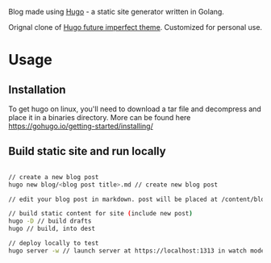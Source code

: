 Blog made using [Hugo](https://gohugo.io/) - a static site generator written in Golang.

Orignal clone of [Hugo future imperfect theme](https://themes.gohugo.io/hugo-future-imperfect-slim/). Customized for personal use.


# Usage

## Installation

To get hugo on linux, you'll need to download a tar file and decompress and place it in a binaries directory. More can be found here https://gohugo.io/getting-started/installing/


## Build static site and run locally 

``` bash

// create a new blog post
hugo new blog/<blog post title>.md // create new blog post

// edit your blog post in markdown. post will be placed at /content/blog/<blog post title>.md

// build static content for site (include new post)
hugo -D // build drafts
hugo // build, into dest

// deploy locally to test
hugo server -w // launch server at https://localhost:1313 in watch mode

```
